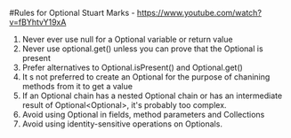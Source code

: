 

#Rules for Optional 
Stuart Marks - https://www.youtube.com/watch?v=fBYhtvY19xA

1. Never ever use null for a Optional variable or return value 
2. Never use optional.get() unless you can prove that the Optional is present 
3. Prefer alternatives to Optional.isPresent() and Optional.get() 
4. It s not preferred to create an Optional for the purpose of chanining methods from it to get a value
5. If an Optional chain has a nested Optional chain or has an intermediate result of Optional<Optional<T>>, it's probably too complex.
6. Avoid using Optional in fields, method parameters and Collections
7. Avoid using identity-sensitive operations on Optionals. 
